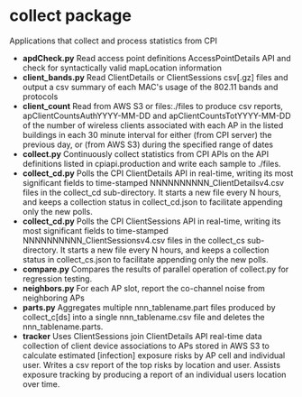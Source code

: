 # collect package
Applications that collect and process statistics from CPI
- **apdCheck.py** Read access point definitions AccessPointDetails API and check
for syntactically valid mapLocation information
- **client_bands.py** Read ClientDetails or ClientSessions csv[.gz] files and output a csv summary
of each MAC's usage of the 802.11 bands and protocols
- **client_count** Read from AWS S3 or files:./files to produce csv reports, apClientCountsAuthYYYY-MM-DD and apClientCountsTotYYYY-MM-DD
of the number of wireless clients associated with each AP
in the listed buildings in each 30 minute interval for either (from CPI server)
the previous day, or (from AWS S3) during the specified range of dates
- **collect.py** Continuously collect statistics from CPI APIs on the API
definitions listed in cpiapi.production and write each sample to ./files.
- **collect_cd.py** Polls the CPI ClientDetails API in real-time, writing its most significant fields
to time-stamped NNNNNNNNNN_ClientDetailsv4.csv files in the collect_cd sub-directory.
It starts a new file every N hours, and keeps a collection status in collect_cd.json
to facilitate appending only the new polls.
- **collect_cd.py** Polls the CPI ClientSessions API in real-time, writing its most significant fields
to time-stamped NNNNNNNNNN_ClientSessionsv4.csv files in the collect_cs sub-directory.
It starts a new file every N hours, and keeps a collection status in collect_cs.json
to facilitate appending only the new polls.
- **compare.py** Compares the results of parallel operation of collect.py for
regression testing.
- **neighbors.py** For each AP slot, report the co-channel noise from neighboring APs
- **parts.py** Aggregates multiple nnn_tablename.part files produced by collect_c[ds]
into a single nnn_tablename.csv file and deletes the nnn_tablename.parts.
- **tracker** Uses ClientSessions join ClientDetails API real-time data collection of client
device associations to APs stored in AWS S3 to calculate estimated
[infection] exposure risks by AP cell and individual user.
Writes a csv report of the top risks by location and user.
Assists exposure tracking by producing a report of an individual users
location over time.


